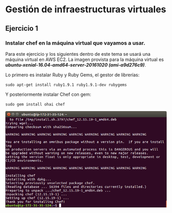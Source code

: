 # Gestión de infraestructuras virtuales

## Ejercicio 1

### Instalar chef en la máquina virtual que vayamos a usar.

Para este ejercicio y los siguientes dentro de este tema se usará una máquina virtual en AWS EC2. La imagen provista para la máquina virtual es ***ubuntu-xenial-16.04-amd64-server-20161020 (ami-a9d276c9)***.

Lo primero es instalar Ruby y Ruby Gems, el gestor de librerías:

	sudo apt-get install ruby1.9.1 ruby1.9.1-dev rubygems

Y posteriormente instalar Chef con gem:

	sudo gem install ohai chef

![Resultado de instalar Chef](https://github.com/JPPorcel/CC-Ejercicios/blob/master/Tema%202/images/ej_1.png?raw=true)